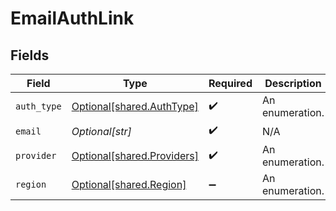 # EmailAuthLink


## Fields

| Field                                                              | Type                                                               | Required                                                           | Description                                                        |
| ------------------------------------------------------------------ | ------------------------------------------------------------------ | ------------------------------------------------------------------ | ------------------------------------------------------------------ |
| `auth_type`                                                        | [Optional[shared.AuthType]](undefined/models/shared/authtype.md)   | :heavy_check_mark:                                                 | An enumeration.                                                    |
| `email`                                                            | *Optional[str]*                                                    | :heavy_check_mark:                                                 | N/A                                                                |
| `provider`                                                         | [Optional[shared.Providers]](undefined/models/shared/providers.md) | :heavy_check_mark:                                                 | An enumeration.                                                    |
| `region`                                                           | [Optional[shared.Region]](undefined/models/shared/region.md)       | :heavy_minus_sign:                                                 | An enumeration.                                                    |